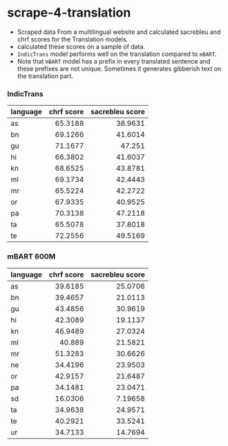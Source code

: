 # scrape-4-translation
- Scraped data From a multilingual website and calculated  sacrebleu and chrf scores for the Translation models.
- calculated these scores on a sample of data.
- ```IndicTrans``` model performs well on the translation compared to ```mBART```.
- Note that ```mBART``` model has a prefix in every translated sentence and these prefixes are not unique. Sometimes it generates gibberish text on the translation part.  
### IndicTrans
| language   |chrf score |sacrebleu score |
|:-----------|--------:|--------:|
| as         | 65.3188 | 38.9631 |
| bn         | 69.1266 | 41.6014 |
| gu         | 71.1677 | 47.251  |
| hi         | 66.3802 | 41.6037 |
| kn         | 68.6525 | 43.8781 |
| ml         | 69.1734 | 42.4443 |
| mr         | 65.5224 | 42.2722 |
| or         | 67.9335 | 40.9525 |
| pa         | 70.3138 | 47.2118 |
| ta         | 65.5078 | 37.8018 |
| te         | 72.2556 | 49.5169 |

### mBART 600M
| language   |chrf score |sacrebleu score |
|:-----------|--------:|---------:|
| as         | 39.6185 | 25.0706  |
| bn         | 39.4657 | 21.0113  |
| gu         | 43.4856 | 30.9619  |
| hi         | 42.3089 | 19.1137  |
| kn         | 46.9489 | 27.0324  |
| ml         | 40.889  | 21.5821  |
| mr         | 51.3283 | 30.6626  |
| ne         | 34.4196 | 23.9503  |
| or         | 42.9157 | 21.6487  |
| pa         | 34.1481 | 23.0471  |
| sd         | 16.0306 |  7.19658 |
| ta         | 34.9638 | 24.9571  |
| te         | 40.2921 | 33.5241  |
| ur         | 34.7133 | 14.7694  |
